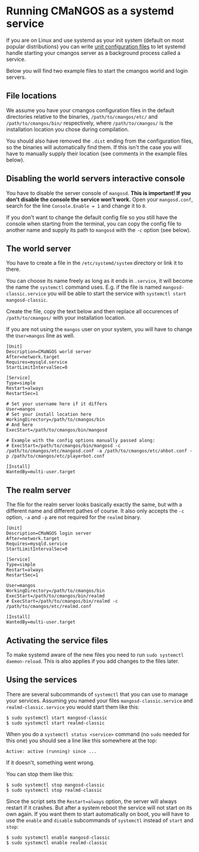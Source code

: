 # Running CMaNGOS as a systemd service

If you are on Linux and use systemd as your init system (default on most popular distributions) you can write [unit configuration files](https://www.freedesktop.org/software/systemd/man/systemd.service.html) to let systemd handle starting your cmangos server as a background process called a service.

Below you will find two example files to start the cmangos world and login servers.

## File locations

We assume you have your cmangos configuration files in the default directories relative to the binaries, `/path/to/cmangos/etc/` and `/path/to/cmangos/bin/` respectively, where `/path/to/cmangos/` is the installation location you chose during compilation.

You should also have removed the `.dist` ending from the configuration files, so the binaries will automatically find them. If this isn't the case you will have to manually supply their location (see comments in the example files below).

## Disabling the world servers interactive console

You have to disable the server console of `mangosd`. **This is important! If you don't disable the console the service won't work.** Open your `mangosd.conf`, search for the line `Console.Enable = 1` and change it to `0`.

If you don't want to change the default config file so you still have the console when starting from the terminal, you can copy the config file to another name and supply its path to `mangosd` with the `-c` option (see below).

## The world server

You have to create a file in the `/etc/systemd/system` directory or link it to there.

You can choose its name freely as long as it ends in `.service`, it will become the name the `systemctl` command uses. E.g. if the file is named `mangosd-classic.service` you will be able to start the service with `systemctl start mangosd-classic`.

Create the file, copy the text below and then replace all occurences of `/path/to/cmangos/` with your installation location.

If you are not using the `mangos` user on your system, you will have to change the `User=mangos` line as well.

```
[Unit]
Description=CMaNGOS world server
After=network.target
Requires=mysqld.service
StartLimitIntervalSec=0

[Service]
Type=simple
Restart=always
RestartSec=1

# Set your username here if it differs
User=mangos
# Set your install location here
WorkingDirectory=/path/to/cmangos/bin
# And here
ExecStart=/path/to/cmangos/bin/mangosd

# Example with the config options manually passed along:
# ExecStart=/path/to/cmangos/bin/mangosd -c /path/to/cmangos/etc/mangosd.conf -a /path/to/cmangos/etc/ahbot.conf -p /path/to/cmangos/etc/playerbot.conf

[Install]
WantedBy=multi-user.target
```

## The realm server

The file for the realm server looks basically exactly the same, but with a different name and different pathes of course. It also only accepts the `-c` option, `-a` and `-p` are not required for the `realmd` binary.

```
[Unit]
Description=CMaNGOS login server
After=network.target
Requires=mysqld.service
StartLimitIntervalSec=0

[Service]
Type=simple
Restart=always
RestartSec=1

User=mangos
WorkingDirectory=/path/to/cmangos/bin
ExecStart=/path/to/cmangos/bin/realmd
# ExecStart=/path/to/cmangos/bin/realmd -c /path/to/cmangos/etc/realmd.conf

[Install]
WantedBy=multi-user.target
```

## Activating the service files

To make systemd aware of the new files you need to run `sudo systemctl daemon-reload`. This is also applies if you add changes to the files later.

## Using the services

There are several subcommands of `systemctl` that you can use to manage your services. Assuming you named your files `mangosd-classic.service` and `realmd-classic.service` you would start them like this:

```
$ sudo systemctl start mangosd-classic
$ sudo systemctl start realmd-classic
```

When you do a `systemctl status <service>` command (no `sudo` needed for this one) you should see a line like this somewhere at the top:

```
Active: active (running) since ...
```

If it doesn't, something went wrong.

You can stop them like this:

```
$ sudo systemctl stop mangosd-classic
$ sudo systemctl stop realmd-classic
```

Since the script sets the `Restart=always` option, the server will always restart if it crashes. But after a system reboot the service will not start on its own again. If you want them to start automatically on boot, you will have to use the `enable` and `disable` subcommands of `systemctl` instead of `start` and `stop`:

```
$ sudo systemctl enable mangosd-classic
$ sudo systemctl enable realmd-classic
```